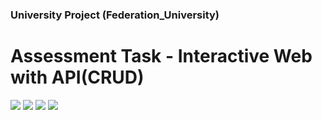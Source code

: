 <h3>University Project (Federation_University)</h3>
<h1>Assessment Task - Interactive Web with API(CRUD)</h1>
<img src="https://imgur.com/4UxosSa.png">
<img src="https://imgur.com/bfikcJS.png">
<img src="https://imgur.com/PbBs6Oh.png">
<img src="https://imgur.com/FKy1ved.png">
